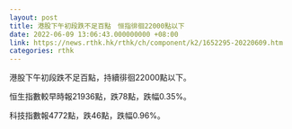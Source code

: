 ```yaml
---
layout: post
title: 港股下午初段跌不足百點　恒指徘徊22000點以下
date: 2022-06-09 13:06:43.000000000 +08:00
link: https://news.rthk.hk/rthk/ch/component/k2/1652295-20220609.htm
categories: rthk
---
```


港股下午初段跌不足百點，持續徘徊22000點以下。

恒生指數較早時報21936點，跌78點，跌幅0.35%。

科技指數報4772點，跌46點，跌幅0.96%。
